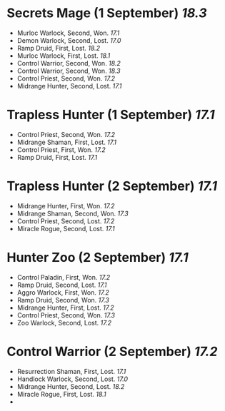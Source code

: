 # Secrets Mage (1 September) *18.3*

* Murloc Warlock, Second, Won. *17.1*
* Demon Warlock, Second, Lost. *17.0*
* Ramp Druid, First, Lost. *18.2*
* Murloc Warlock, First, Lost. *18.1*
* Control Warrior, Second, Won. *18.2*
* Control Warrior, Second, Won. *18.3*
* Control Priest, Second, Won. *17.2*
* Midrange Hunter, Second, Lost. *17.1*

# Trapless Hunter (1 September) *17.1*

* Control Priest, Second, Won. *17.2*
* Midrange Shaman, First, Lost. *17.1*
* Control Priest, First, Won. *17.2*
* Ramp Druid, First, Lost. *17.1*

# Trapless Hunter (2 September) *17.1*

* Midrange Hunter, First, Won. *17.2*
* Midrange Shaman, Second, Won. *17.3*
* Control Priest, Second, Lost. *17.2*
* Miracle Rogue, Second, Lost. *17.1*

# Hunter Zoo (2 September) *17.1*

* Control Paladin, First, Won. *17.2*
* Ramp Druid, Second, Lost. *17.1*
* Aggro Warlock, First, Won. *17.2*
* Ramp Druid, Second, Won. *17.3*
* Midrange Hunter, First, Lost. *17.2*
* Control Priest, Second, Won. *17.3*
* Zoo Warlock, Second, Lost. *17.2*

# Control Warrior (2 September) *17.2*

* Resurrection Shaman, First, Lost. *17.1*
* Handlock Warlock, Second, Lost. *17.0*
* Midrange Hunter, Second, Lost. *18.2*
* Miracle Rogue, First, Lost. *18.1*
* 

